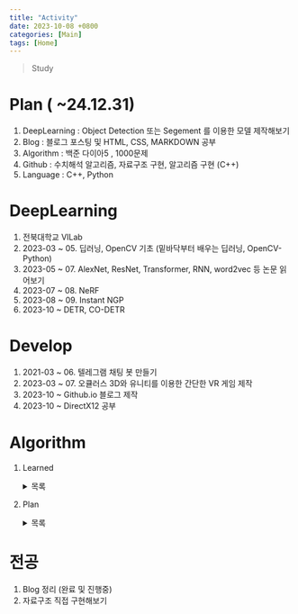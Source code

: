 ```yaml
---
title: "Activity"
date: 2023-10-08 +0800
categories: [Main]
tags: [Home]
---
```


> Study 

# Plan ( ~24.12.31)
1. DeepLearning : Object Detection 또는 Segement 를 이용한 모델 제작해보기
2. Blog : 블로그 포스팅 및 HTML, CSS, MARKDOWN 공부
3. Algorithm : 백준 다이아5 , 1000문제 
4. Github : 수치해석 알고리즘, 자료구조 구현, 알고리즘 구현 (C++)
5. Language : C++, Python


# DeepLearning
1. 전북대학교 VILab
2. 2023-03 ~ 05. 딥러닝, OpenCV 기초 (밑바닥부터 배우는 딥러닝, OpenCV-Python)
3. 2023-05 ~ 07. AlexNet, ResNet, Transformer, RNN, word2vec 등 논문 읽어보기
4. 2023-07 ~ 08. NeRF 
5. 2023-08 ~ 09. Instant NGP
6. 2023-10 ~ DETR, CO-DETR

# Develop
1. 2021-03 ~ 06. 텔레그램 채팅 봇 만들기
2. 2023-03 ~ 07. 오큘러스 3D와 유니티를 이용한 간단한 VR 게임 제작
3. 2023-10 ~ Github.io 블로그 제작
4. 2023-10 ~ DirectX12 공부

# Algorithm
1. Learned 
    <details>
    <summary> 목록 </summary>
    <ul>
        <li> LCS </li>
        <li> LIS </li>
        <li> 백트래킹 </li>
        <li> 순열 조합 </li>
        <li> CCW </li>
        <li> Segment tree </li>
        <li> DP : + Tree Dp </li>
        <li> 비트마스킹 </li>
        <li> 그리디 </li>
        <li> 정렬 </li>
        <li> 이분 탐색 </li>
        <li> DFS, BFS </li>
        <li> 다익스트라, 벨만 포드, 플로이드 워셜 </li>
        <li> 분리 집합 </li>
        <li> 유니온 파인드 </li>
        <li> 분할 정복 : + 분할 정복을 이용한 거듭제곱, 피보나치수열 </li>
        <li> 에라토스테네스의 체 </li>
        <li> 재귀 </li>
        <li> MST (최소 스패닝 트리, 최소 신장 트리) </li>
        <li> 위상 정렬 </li>
        <li> 유클리드 호제법 </li>
        <li> 자료구조 : 큐, 스택, 우선순위 큐, 덱, 셋, 맵 </li>
        <li> 슬라이딩 윈도우 </li>
        <li> 누적합 </li>
        <li> 투 포인터 </li>
        <li> Meet in the Middle </li>
        <li> O(n) LCA (최소 공통 조상) </li>
    </ul>
    </details>

2. Plan 
    <details>
    <summary> 목록 </summary>
    <ul>
        <li> log(n) LCA </li>
        <li> fenwick tree </li>
        <li> Red-Black tree </li>
        <li> 이분 매칭 </li>
        <li> 문자열 알고리즘 : Naive, KMP </li>
        <li> 게임 이론 & 스프라그 그런디 </li>
        <li> 해싱 </li>
        <li> 트라이 </li>
        <li> 모듈러 곱셈 역원, 오일러 피, 확장 유클리드 호제법, 중국인 나머지 정리 </li>
        <li> 문자열 매칭 </li>
        <li> 플로우 </li>
    </ul>
    </details>

# 전공
1. Blog 정리 (완료 및 진행중)
2. 자료구조 직접 구현해보기
